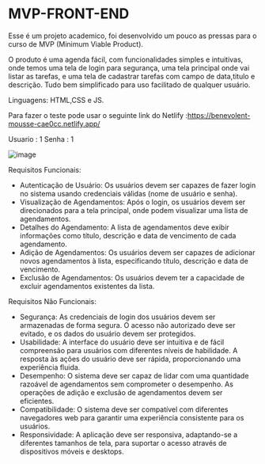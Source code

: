 # MVP-FRONT-END

Esse é um projeto academico, foi desenvolvido um pouco as pressas para o curso de MVP (Minimum Viable Product).

O produto é uma agenda fácil, com funcionalidades simples e intuitivas, onde temos uma tela de login para segurança, uma tela principal onde vai listar as tarefas, e uma tela de cadastrar tarefas com campo de data,titulo e descrição. Tudo bem simplificado para uso facilitado de qualquer usuário.

Linguagens: HTML,CSS e JS.

Para fazer o teste pode usar o seguinte link do Netlify :https://benevolent-mousse-cae0cc.netlify.app/

Usuario : 1
Senha : 1

![image](https://github.com/jeannRezende/MVP-FRONT-END/assets/153687761/c2a30d06-decc-4be8-adf7-e20111ecb6be)


Requisitos Funcionais:
- Autenticação de Usuário:
Os usuários devem ser capazes de fazer login no sistema usando credenciais válidas (nome de usuário e senha).
- Visualização de Agendamentos:
Após o login, os usuários devem ser direcionados para a tela principal, onde podem visualizar uma lista de agendamentos.
- Detalhes do Agendamento:
A lista de agendamentos deve exibir informações como título, descrição e data de vencimento de cada agendamento.
- Adição de Agendamentos:
Os usuários devem ser capazes de adicionar novos agendamentos à lista, especificando título, descrição e data de vencimento.
- Exclusão de Agendamentos:
Os usuários devem ter a capacidade de excluir agendamentos existentes da lista.

Requisitos Não Funcionais:
- Segurança:
As credenciais de login dos usuários devem ser armazenadas de forma segura.
O acesso não autorizado deve ser evitado, e os dados do usuário devem ser protegidos.
- Usabilidade:
A interface do usuário deve ser intuitiva e de fácil compreensão para usuários com diferentes níveis de habilidade.
A resposta às ações do usuário deve ser rápida, proporcionando uma experiência fluida.
- Desempenho:
O sistema deve ser capaz de lidar com uma quantidade razoável de agendamentos sem comprometer o desempenho.
As operações de adição e exclusão de agendamentos devem ser eficientes.
- Compatibilidade:
O sistema deve ser compatível com diferentes navegadores web para garantir uma experiência consistente para os usuários.
- Responsividade:
A aplicação deve ser responsiva, adaptando-se a diferentes tamanhos de tela, para suportar o acesso através de dispositivos móveis e desktops.


